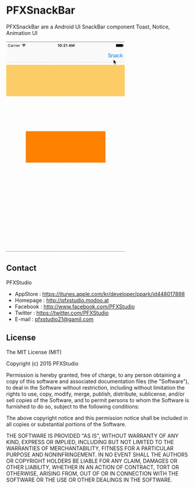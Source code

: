 # PFXSnackBar
PFXSnackBar are a Android UI SnackBar component
Toast, Notice, Animation UI

<img src="https://github.com/PFXStudio/PFXSnackBar/blob/master/PFXSnackBar.gif?2" alt="PFXSnackBar Screenshot" width="320" height="568" />

## Contact

PFXStudio

- AppStore : https://itunes.apple.com/kr/developer/ppark/id448017898
- Homepage : http://pfxstudio.modoo.at
- Facebook : http://www.facebook.com/PFXStudio
- Twitter : https://twitter.com/PFXStudio
- E-mail : pfxstudio21@gamil.com

## License

The MIT License (MIT)

Copyright (c) 2015 PFXStudio

Permission is hereby granted, free of charge, to any person obtaining a copy
of this software and associated documentation files (the "Software"), to deal
in the Software without restriction, including without limitation the rights
to use, copy, modify, merge, publish, distribute, sublicense, and/or sell
copies of the Software, and to permit persons to whom the Software is
furnished to do so, subject to the following conditions:

The above copyright notice and this permission notice shall be included in all
copies or substantial portions of the Software.

THE SOFTWARE IS PROVIDED "AS IS", WITHOUT WARRANTY OF ANY KIND, EXPRESS OR
IMPLIED, INCLUDING BUT NOT LIMITED TO THE WARRANTIES OF MERCHANTABILITY,
FITNESS FOR A PARTICULAR PURPOSE AND NONINFRINGEMENT. IN NO EVENT SHALL THE
AUTHORS OR COPYRIGHT HOLDERS BE LIABLE FOR ANY CLAIM, DAMAGES OR OTHER
LIABILITY, WHETHER IN AN ACTION OF CONTRACT, TORT OR OTHERWISE, ARISING FROM,
OUT OF OR IN CONNECTION WITH THE SOFTWARE OR THE USE OR OTHER DEALINGS IN THE
SOFTWARE.

